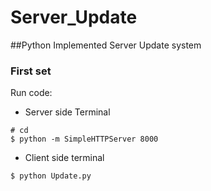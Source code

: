 # Server_Update
##Python Implemented Server Update system

### First set 

Run code:
 - Server side Terminal
```
# cd 
$ python -m SimpleHTTPServer 8000
```
 - Client side terminal
```
$ python Update.py
```

